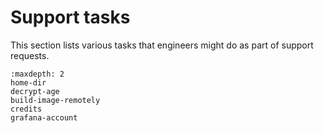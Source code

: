 # Support tasks

This section lists various tasks that engineers might do as part of support
requests.

```{toctree}
:maxdepth: 2
home-dir
decrypt-age
build-image-remotely
credits
grafana-account
```
